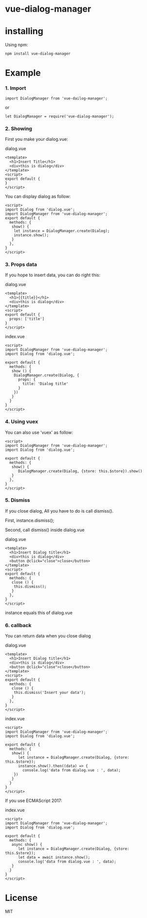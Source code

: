 # vue-dialog-manager


# installing

Using npm:

~~~
npm install vue-dialog-manager
~~~

# Example

### 1. Import
~~~vue
import DialogManager from 'vue-dailog-manager';
~~~

or

~~~vue
let DialogManager = require('vue-dialog-manager');
~~~

### 2. Showing

First you make your dialog.vue:

dialog.vue
~~~vue
<template>
  <h1>Insert Title</h1>
  <div>this is dialog</div>
</template>
<script>
export default {
}
</script>
~~~

You can display dialog as follow:
~~~vue
<script>
import Dialog from 'dialog.vue';
import DialogManager from 'vue-dialog-manager';
export default {
  methods: {
   show() {
    let instance = DialogManager.create(Dialog);
    instance.show();
   }
  },
}
</script>

~~~

### 3. Props data

If you hope to insert data, you can do right this:

dialog.vue
~~~vue
<template>
  <h1>{{title}}</h1>
  <div>this is dialog</div>
</template>
<script>
export default {
  props: ['title']
}
</script>
~~~

index.vue
~~~vue
<script>
import DialogManager from 'vue-dialog-manager';
import Dialog from 'dialog.vue';

export default {
  methods: {
   show () {
    DialogManager.create(Dialog, {
      props: {
        title: 'Dialog title'
      }
    })
   }
  }
}
</script>
~~~

### 4. Using vuex

You can also use 'vuex' as follow:

~~~vue
<script>
import DialogManager from 'vue-dialog-manager';
import Dialog from 'dialog.vue';

export default {
  methods: {
   show() {
      DialogManager.create(Dialog, {store: this.$store}).show()    
   }
  },
}
</script>
~~~

### 5. Dismiss

If you close dialog, All you have to do is call dismiss().

First, instance.dismiss();

Second, call dismiss() inside dialog.vue

dialog.vue
~~~vue
<template>
  <h1>Insert Dialog title</h1>
  <div>this is dialog</div>
  <button @click="close">close</button>
</template>
<script>
export default {
  methods: {
   close () {
    this.dismiss();
   }
  },
}
</script>
~~~

instance equals this of dialog.vue

### 6. callback

You can return data when you close dialog

dialog.vue
~~~vue
<template>
  <h1>Insert Dialog title</h1>
  <div>this is dialog</div>
  <button @click="close">close</button>
</template>
<script>
export default {
  methods: {
   close () {
    this.dismiss('Insert your data');
   }
  },
}
</script>
~~~

index.vue

~~~vue
<script>
import DialogManager from 'vue-dialog-manager';
import Dialog from 'dialog.vue';

export default {
  methods: {
   show() {
      let instance = DialogManager.create(Dialog, {store: this.$store});
      instance.show().then((data) => {
        console.log('data from dialog.vue : ', data);
    })
   }
  }
}
</script>
~~~

If you use ECMAScript 2017:

index.vue

~~~vue
<script>
import DialogManager from 'vue-dialog-manager';
import Dialog from 'dialog.vue';

export default {
  methods: {
   async show() {
      let instance = DialogManager.create(Dialog, {store: this.$store});
      let data = await instance.show();
      console.log('data from dialog.vue : ', data);
   }
  }
}
</script>
~~~

# License

MIT

